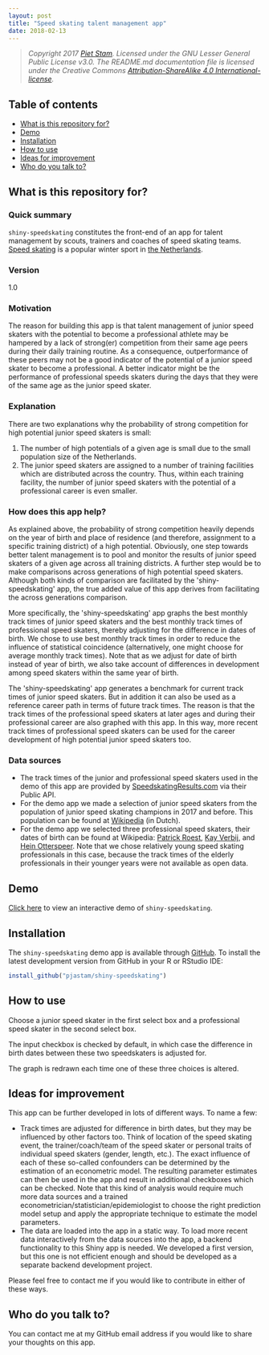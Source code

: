 ```yaml
---
layout: post
title: "Speed skating talent management app"
date: 2018-02-13
---
```


> *Copyright 2017 [Piet Stam](http://www.pietstam.nl). Licensed under the GNU
> Lesser General Public License v3.0. The README.md documentation file is licensed
> under the Creative Commons [Attribution-ShareAlike 4.0 International-license](http://creativecommons.org/licenses/by-sa/4.0/).*

## Table of contents

  - [What is this repository for?](#goal)
  - [Demo](#demo)
  - [Installation](#install)
  - [How to use](#usage)
  - [Ideas for improvement](#new-ideas)
  - [Who do you talk to?](#contact)

<h2 id="goal">What is this repository for?</h2>

### Quick summary
`shiny-speedskating` constitutes the front-end of an app for talent management by scouts, trainers and coaches of speed skating teams. [Speed skating](https://en.wikipedia.org/wiki/Speed_skating) is a popular winter sport in [the Netherlands](https://en.wikipedia.org/wiki/Netherlands).

### Version
1.0

### Motivation
The reason for building this app is that talent management of junior speed skaters with the potential to become a professional athlete may be hampered by a lack of strong(er) competition from their same age peers during their daily training routine. As a consequence, outperformance of these peers may not be a good indicator of the potential of a junior speed skater to become a professional. A better indicator might be the performance of professional speeds skaters during the days that they were of the same age as the junior speed skater.

### Explanation
There are two explanations why the probability of strong competition for high potential junior speed skaters is small:
1. The number of high potentials of a given age is small due to the small population size of the Netherlands.
2. The junior speed skaters are assigned to a number of training facilities which are distributed across the country. Thus, within each training facility, the number of junior speed skaters with the potential of a professional career is even smaller.

### How does this app help?
As explained above, the probability of strong competition heavily depends on the year of birth and place of residence (and therefore, assignment to a specific training district) of a high potential. Obviously, one step towards better talent management is to pool and monitor the results of junior speed skaters of a given age across all training districts. A further step would be to make comparisons across generations of high potential speed skaters. Although both kinds of comparison are facilitated by the 'shiny-speedskating' app, the true added value of this app derives from facilitating the across generations comparison.

More specifically, the 'shiny-speedskating' app graphs the best monthly track times of junior speed skaters and the best monthly track times of professional speed skaters, thereby adjusting for the difference in dates of birth. We chose to use best monthly track times in order to reduce the influence of statistical coincidence (alternatively, one might choose for average monthly track times). Note that as we adjust for date of birth instead of year of birth, we also take account of differences in development among speed skaters within the same year of birth.

The 'shiny-speedskating' app generates a benchmark for current track times of junior speed skaters. But in addition it can also be used as a reference career path in terms of future track times. The reason is that the track times of the professional speed skaters at later ages and during their professional career are also graphed with this app. In this way, more recent track times of professional speed skaters can be used for the career development of high potential junior speed skaters too.

### Data sources

  - The track times of the junior and professional speed skaters used in the demo of this app are provided by [SpeedskatingResults.com](http://speedskatingresults.com/) via their Public API.
  - For the demo app we made a selection of junior speed skaters from the population of junior speed skating champions in 2017 and before. This population can be found at [Wikipedia](https://nl.wikipedia.org/wiki/Nederlandse_kampioenschappen_schaatsen_junioren) (in Dutch).
  - For the demo app we selected three professional speed skaters, their dates of birth can be found at Wikipedia: [Patrick Roest](https://nl.wikipedia.org/wiki/Patrick_Roest), [Kay Verbij](https://nl.wikipedia.org/wiki/Kai_Verbij), and [Hein Otterspeer](https://nl.wikipedia.org/wiki/Hein_Otterspeer). Note that we chose relatively young speed skating professionals in this case, because the track times  of the elderly professionals in their younger years were not available as open data.

<h2 id="demo">Demo</h2>

[Click here](https://pjastam.shinyapps.io/speedskating/) to view an interactive demo of `shiny-speedskating`.

<h2 id="install">Installation</h2>

The `shiny-speedskating` demo app is available through [GitHub](https://github.com/). To install the latest development version from GitHub in your R or RStudio IDE:

``` r
install_github("pjastam/shiny-speedskating")
```

<h2 id="usage">How to use</h2>

Choose a junior speed skater in the first select box and a professional speed skater in the second select box.

The input checkbox is checked by default, in which case the difference in birth dates between these two speedskaters is adjusted for.

The graph is redrawn each time one of these three choices is altered.

<h2 id="new-ideas">Ideas for improvement</h2>

This app can be further developed in lots of different ways. To name a few:

  - Track times are adjusted for difference in birth dates, but they may be influenced by other factors too. Think of location of the speed skating event, the trainer/coach/team of the speed skater or personal traits of individual speed skaters (gender, length, etc.). The exact influence of each of these so-called confounders can be determined by the estimation of an econometric model. The resulting parameter estimates can then be used in the app and result in additional checkboxes which can be checked. Note that this kind of analysis would require much more data sources and a trained econometrician/statistician/epidemiologist to choose the right prediction model setup and apply the appropriate technique to estimate the model parameters.
  - The data are loaded into the app in a static way. To load more recent data interactively from the data sources into the app, a backend functionality to this Shiny app is needed. We developed a first version, but this one is not efficient enough and should be developed as a separate backend development project.
  
Please feel free to contact me if you would like to contribute in either of these ways.

<h2 id="contact">Who do you talk to?</h2>

You can contact me at my GitHub email address if you would like to share your thoughts on this app.